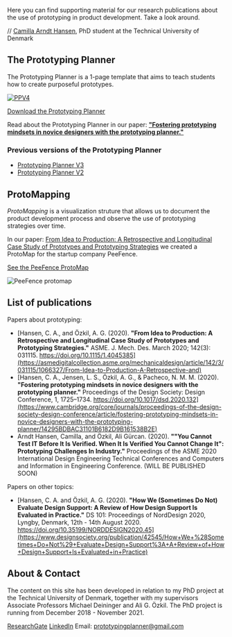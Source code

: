 Here you can find supporting material for our research publications about the use of prototyping in product development.
Take a look around.

// [Camilla Arndt Hansen](https://www.researchgate.net/profile/Camilla_Hansen25), PhD student at the Technical University of Denmark

## The Prototyping Planner

The Prototyping Planner is a 1-page template that aims to teach students how to create purposeful prototypes.

[![PPV4](prototypingplanner.github.io/PrototypingPlannerV4.jpg)](prototypingplanner.github.io/PrototypingPlanner_V4.pdf)

[Download the Prototyping Planner](prototypingplanner.github.io/PrototypingPlanner_V4.pdf)

Read about the Prototyping Planner in our paper: [**"Fostering prototyping mindsets in novice designers with the prototyping planner."**](https://www.cambridge.org/core/journals/proceedings-of-the-design-society-design-conference/article/fostering-prototyping-mindsets-in-novice-designers-with-the-prototyping-planner/14295BDBAC31101B6182D9B161538B2E)

### Previous versions of the Prototyping Planner
- [Prototyping Planner V3](prototypingplanner.github.io/PrototypingPlanner_V3.pdf)
- [Prototyping Planner V2](prototypingplanner.github.io/PrototypingPlanner_V2.pdf)

## ProtoMapping

*ProtoMapping* is a visualization struture that allows us to document the product development process and observe the use of prototyping strategies over time.

In our paper: [From Idea to Production: A Retrospective and Longitudinal Case Study of Prototypes and Prototyping Strategies](https://asmedigitalcollection.asme.org/mechanicaldesign/article/142/3/031115/1066327/From-Idea-to-Production-A-Retrospective-and) we created a ProtoMap for the startup company PeeFence.

<a href="prototypingplanner.github.io/protomapping.html">See the PeeFence ProtoMap</a>

![PeeFence protomap](prototypingplanner.github.io/PeeFence_protomap.jpg)

## List of publications

Papers about prototyping:

- [Hansen, C. A., and Özkil, A. G. (2020). **"From Idea to Production: A Retrospective and Longitudinal Case Study of Prototypes and Prototyping Strategies."** ASME. J. Mech. Des. March 2020; 142(3): 031115. https://doi.org/10.1115/1.4045385](https://asmedigitalcollection.asme.org/mechanicaldesign/article/142/3/031115/1066327/From-Idea-to-Production-A-Retrospective-and)
- [Hansen, C. A., Jensen, L. S., Özkil, A. G., & Pacheco, N. M. M. (2020). **"Fostering prototyping mindsets in novice designers with the prototyping planner."** Proceedings of the Design Society: Design Conference, 1, 1725–1734. https://doi.org/10.1017/dsd.2020.132](https://www.cambridge.org/core/journals/proceedings-of-the-design-society-design-conference/article/fostering-prototyping-mindsets-in-novice-designers-with-the-prototyping-planner/14295BDBAC31101B6182D9B161538B2E)
- Arndt Hansen, Camilla, and Özkil, Ali Gürcan. (2020). **""You Cannot Test IT Before It Is Verified. When It Is Verified You Cannot Change It": Prototyping Challenges In Industry."** Proceedings of the ASME 2020 International Design Engineering Technical Conferences and Computers and Information in Engineering Conference. (WILL BE PUBLISHED SOON)

Papers on other topics:
- [Hansen, C. A. and Özkil, A. G. (2020). **"How We (Sometimes Do Not) Evaluate Design Support: A Review of How Design Support Is Evaluated in Practice."** DS 101: Proceedings of NordDesign 2020, Lyngby, Denmark, 12th - 14th August 2020. https://doi.org/10.35199/NORDDESIGN2020.45](https://www.designsociety.org/publication/42545/How+We+%28Sometimes+Do+Not%29+Evaluate+Design+Support%3A+A+Review+of+How+Design+Support+Is+Evaluated+in+Practice)



## About & Contact

The content on this site has been developed in relation to my PhD project at the Technical University of Denmark, together with my supervisors Associate Professors Michael Deininger and Ali G. Özkil. 
The PhD project is running from December 2018 - November 2021.

[ResearchGate](https://www.researchgate.net/profile/Camilla_Hansen25?ev=hdr_xprf&_sg=7dPyj_ApPb7PBPN93QggOFY4CapBeqzCxBHTW_ESMQsn-WhhJGK8RIoN3Ytgyf_v_2cNSm3mto9weB-lpnbPPdqK)
[LinkedIn](https://www.linkedin.com/in/camilla-arndt-hansen/)
Email: prototypingplanner@gmail.com

